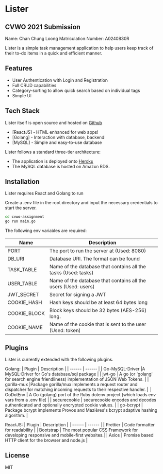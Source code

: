 # Lister
## CVWO 2021 Submission
Name: Chan Chung Loong
Matriculation Number: A0240830R

Lister is a simple task management application to help users keep track of their to-do items in a quick and efficient manner.

## Features

- User Authentication with Login and Registration
- Full CRUD capabilities
- Category-sorting to allow quick search based on individual tags
- Simple UI

## Tech Stack

Lister itself is open source and hosted on [Github](https://github.com/Hikoya/cvwo-assignment)
- [ReactJS] - HTML enhanced for web apps!
- [Golang] - Interaction with database, backend
- [MySQL] - Simple and easy-to-use database 

Lister follows a standard three-tier architecture:
- The application is deployed onto [Heroku](https://infinite-badlands-96242.herokuapp.com/)
- The MySQL database is hosted on Amazon RDS.

## Installation

Lister requires React and Golang to run

Create a .env file in the root directory and input the necessary credentials to start the server.

```sh
cd cvwo-assignment
go run main.go
```

The following env variables are required:

| Name | Description |
| ------ | ------ |
| PORT | The port to run the server at (Used: 8080) |
| DB_URI | Database URI. The format can be found | [here](https://github.com/go-sql-driver/mysql#dsn-data-source-name). Set parseTime = true. |
| TASK_TABLE | Name of the database that contains all the tasks (Used: tasks) |
| USER_TABLE | Name of the database that contains all the users (Used: users) |
| JWT_SECRET | Secret for signing a JWT |
| COOKIE_HASH | Hash keys should be at least 64 bytes long 
| COOKIE_BLOCK | Block keys should be 32 bytes (AES-256) long.
| COOKIE_NAME | Name of the cookie that is sent to the user (Used: token) |


## Plugins

Lister is currently extended with the following plugins.

Golang:
| Plugin | Description |
| ------ | ------ |
| Go-MySQL-Driver |A MySQL-Driver for Go's database/sql package |
| jwt-go | A go (or 'golang' for search engine friendliness) implementation of JSON Web Tokens. |
| gorilla-mux |Package gorilla/mux implements a request router and dispatcher for matching incoming requests to their respective handler. |
| GoDotEnv | A Go (golang) port of the Ruby dotenv project (which loads env vars from a .env file) |
| securecookie | securecookie encodes and decodes authenticated and optionally encrypted cookie values. |
| go-bcrypt | Package bcrypt implements Provos and Mazières's bcrypt adaptive hashing algorithm. |

ReactJS:
| Plugin | Description |
| ------ | ------ |
| Prettier | Code formatter for readability |
| Bootstrap | The most popular CSS Framework for developing responsive and mobile-first websites.|
| Axios | Promise based HTTP client for the browser and node.js |

## License
MIT
